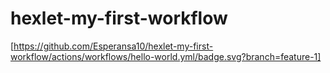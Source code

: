 # hexlet-my-first-workflow
[https://github.com/Esperansa10/hexlet-my-first-workflow/actions/workflows/hello-world.yml/badge.svg?branch=feature-1]
